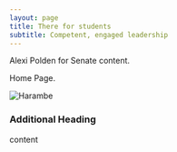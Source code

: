 ```yaml
---
layout: page
title: There for students
subtitle: Competent, engaged leadership
---
```


Alexi Polden for Senate content.

Home Page.

![Harambe](http://www.abc.net.au/news/image/7457100-3x2-940x627.jpg)

### Additional Heading

content
